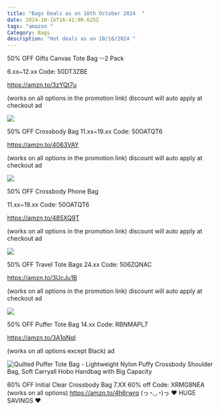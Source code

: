 ```yaml
---
title: "Bags Deals as on 16th October 2024  "
date: 2024-10-16T16:41:00.625Z
tags: "amazon "
Category: Bags
description: "Hot deals as on 10/16/2024 "
---
```

50% OFF Gifts Canvas Tote Bag --2 Pack
 

6.xx~12.xx  Code: 50DT3ZBE


https://amzn.to/3zYQt7u
 

(works on all options in the promotion link)
discount will auto apply at checkout 
ad 

<!--StartFragment-->

![](https://m.media-amazon.com/images/I/41YaxJpxi0L._SR400,400_.jpg)

<!--EndFragment-->

50% OFF Crossbody Bag
 11.xx~19.xx  Code: 50OATQT6 


https://amzn.to/4063VAY


(works on all options in the promotion link)
discount will auto apply at checkout 
ad  

<!--StartFragment-->

![](https://m.media-amazon.com/images/I/412nIc4vvvL._SR400,400_.jpg)

<!--EndFragment-->



50% OFF Crossbody Phone Bag
 

11.xx~19.xx Code: 50OATQT6


https://amzn.to/485XQ9T


(works on all options in the promotion link)
discount will auto apply at checkout 
ad  

<!--StartFragment-->

![](https://m.media-amazon.com/images/I/41LfEtOHT7L._SR400,400_.jpg)

<!--EndFragment-->



50% OFF Travel Tote Bags
 24.xx  Code: 506ZQNAC


https://amzn.to/3UcJu1B
 

(works on all options in the promotion link)
discount will auto apply at checkout 
ad   

<!--StartFragment-->

![](https://m.media-amazon.com/images/I/71VNWqjo3TL.jpg)

<!--EndFragment-->



50% OFF Puffer Tote Bag
 14.xx    Code: RBNMAPL7 

https://amzn.to/3A1qNqI

(works on all options except Black)
ad <!--StartFragment-->

![Quilted Puffer Tote Bag - Lightweight Nylon Puffy Crossbody Shoulder Bag, Soft Carryall Hobo Handbag with Big Capacity](https://m.media-amazon.com/images/I/61YUqA+YClL._AC_SX679_.jpg)

<!--EndFragment-->



60% OFF Initial Clear Crossbody Bag
7.XX
60% off Code: XRMG8NEA (works on all options)
https://amzn.to/4h6rwrq
(っ◔◡◔)っ ♥ HUGE SAVINGS ♥